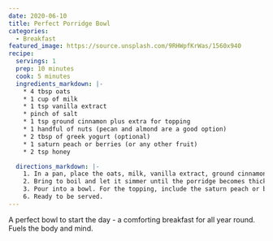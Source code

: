 ```yaml
---
date: 2020-06-10
title: Perfect Porridge Bowl
categories:
  - Breakfast
featured_image: https://source.unsplash.com/9RHWpfKrWas/1560x940
recipe:
  servings: 1
  prep: 10 minutes
  cook: 5 minutes
  ingredients_markdown: |-
    * 4 tbsp oats
    * 1 cup of milk
    * 1 tsp vanilla extract
    * pinch of salt
    * 1 tsp ground cinnamon plus extra for topping
    * 1 handful of nuts (pecan and almond are a good option)
    * 2 tbsp of greek yogurt (optional)
    * 1 saturn peach or berries (or any other fruit)
    * 2 tsp honey

  directions_markdown: |-
    1. In a pan, place the oats, milk, vanilla extract, ground cinnamon and salt.
    2. Bring to boil and let it simmer until the porridge becomes thicker. This should take around 5 minutes unless you prefer the porridge runnier. Make sure you continuously stir so no lumps are formed.
    3. Pour into a bowl. For the topping, include the saturn peach or berries, sprinkle with cinnamon and honey. Spoon the yogurt if using it.
    6. Ready to be served.
---
```

A perfect bowl to start the day - a comforting breakfast for all year round. Fuels the body and mind.
